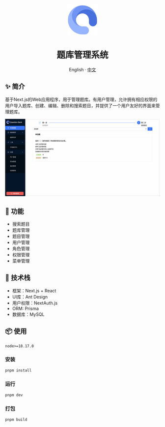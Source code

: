 <div align="center">

<img height="100" src="./public/logo.png" alt="logo" />

<h1>题库管理系统</h1>

English · [中文](./README-zh_CN.md)

</div>

## ✨ 简介

基于Next.js的Web应用程序，用于管理题库。有用户管理，允许拥有相应权限的用户导入题库、创建、编辑、删除和搜索题目，并提供了一个用户友好的界面来管理题库。

![](./public/view.gif)

## 🎨 功能

- 搜索题目
- 题库管理
- 题目管理
- 用户管理
- 角色管理
- 权限管理
- 菜单管理

## 🔨 技术栈

- 框架：Next.js + React
- UI库：Ant Design
- 用户权限：NextAuth.js
- ORM: Prisma
- 数据库：MySQL

## 📦 使用

`node>=18.17.0`

### 安装

```bash
pnpm install
```

### 运行

```bash
pnpm dev
```

### 打包

```bash
pnpm build
```
